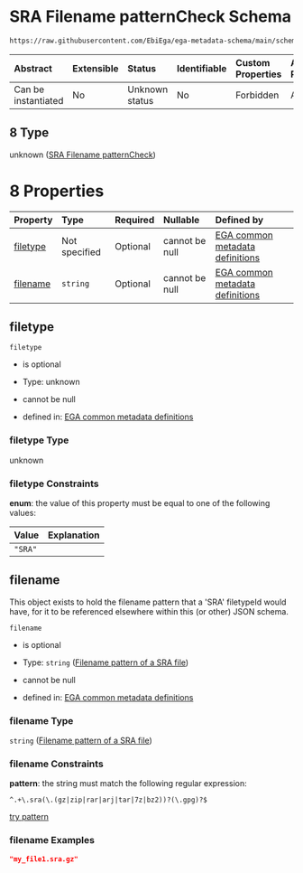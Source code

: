 # SRA Filename patternCheck Schema

```txt
https://raw.githubusercontent.com/EbiEga/ega-metadata-schema/main/schemas/EGA.common-definitions.json#/definitions/filenameFiletypePatternCheck/anyOf/8
```



| Abstract            | Extensible | Status         | Identifiable | Custom Properties | Additional Properties | Access Restrictions | Defined In                                                                                           |
| :------------------ | :--------- | :------------- | :----------- | :---------------- | :-------------------- | :------------------ | :--------------------------------------------------------------------------------------------------- |
| Can be instantiated | No         | Unknown status | No           | Forbidden         | Allowed               | none                | [EGA.common-definitions.json\*](../../../schemas/EGA.common-definitions.json "open original schema") |

## 8 Type

unknown ([SRA Filename patternCheck](ega-12-definitions-check-filetype-checks-based-on-its-filename-anyof-sra-filename-patterncheck.md))

# 8 Properties

| Property              | Type          | Required | Nullable       | Defined by                                                                                                                                                                                                                                                                                                                                                   |
| :-------------------- | :------------ | :------- | :------------- | :----------------------------------------------------------------------------------------------------------------------------------------------------------------------------------------------------------------------------------------------------------------------------------------------------------------------------------------------------------- |
| [filetype](#filetype) | Not specified | Optional | cannot be null | [EGA common metadata definitions](ega-12-definitions-check-filetype-checks-based-on-its-filename-anyof-sra-filename-patterncheck-properties-filetype.md "https://raw.githubusercontent.com/EbiEga/ega-metadata-schema/main/schemas/EGA.common-definitions.json#/definitions/filenameFiletypePatternCheck/anyOf/8/properties/filetype")                       |
| [filename](#filename) | `string`      | Optional | cannot be null | [EGA common metadata definitions](ega-12-definitions-check-filetype-checks-based-on-its-filename-anyof-sra-filename-patterncheck-properties-filename-pattern-of-a-sra-file.md "https://raw.githubusercontent.com/EbiEga/ega-metadata-schema/main/schemas/EGA.common-definitions.json#/definitions/filenameFiletypePatternCheck/anyOf/8/properties/filename") |

## filetype



`filetype`

*   is optional

*   Type: unknown

*   cannot be null

*   defined in: [EGA common metadata definitions](ega-12-definitions-check-filetype-checks-based-on-its-filename-anyof-sra-filename-patterncheck-properties-filetype.md "https://raw.githubusercontent.com/EbiEga/ega-metadata-schema/main/schemas/EGA.common-definitions.json#/definitions/filenameFiletypePatternCheck/anyOf/8/properties/filetype")

### filetype Type

unknown

### filetype Constraints

**enum**: the value of this property must be equal to one of the following values:

| Value   | Explanation |
| :------ | :---------- |
| `"SRA"` |             |

## filename

This object exists to hold the filename pattern that a 'SRA' filetypeId would have, for it to be referenced elsewhere within this (or other) JSON schema.

`filename`

*   is optional

*   Type: `string` ([Filename pattern of a SRA file](ega-12-definitions-check-filetype-checks-based-on-its-filename-anyof-sra-filename-patterncheck-properties-filename-pattern-of-a-sra-file.md))

*   cannot be null

*   defined in: [EGA common metadata definitions](ega-12-definitions-check-filetype-checks-based-on-its-filename-anyof-sra-filename-patterncheck-properties-filename-pattern-of-a-sra-file.md "https://raw.githubusercontent.com/EbiEga/ega-metadata-schema/main/schemas/EGA.common-definitions.json#/definitions/filenameFiletypePatternCheck/anyOf/8/properties/filename")

### filename Type

`string` ([Filename pattern of a SRA file](ega-12-definitions-check-filetype-checks-based-on-its-filename-anyof-sra-filename-patterncheck-properties-filename-pattern-of-a-sra-file.md))

### filename Constraints

**pattern**: the string must match the following regular expression:&#x20;

```regexp
^.+\.sra(\.(gz|zip|rar|arj|tar|7z|bz2))?(\.gpg)?$
```

[try pattern](https://regexr.com/?expression=%5E.%2B%5C.sra\(%5C.\(gz%7Czip%7Crar%7Carj%7Ctar%7C7z%7Cbz2\)\)%3F\(%5C.gpg\)%3F%24 "try regular expression with regexr.com")

### filename Examples

```json
"my_file1.sra.gz"
```
